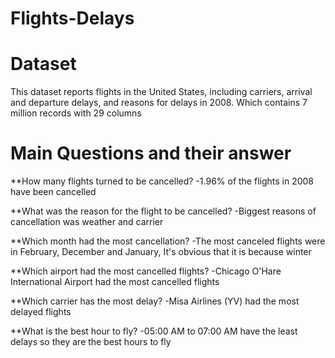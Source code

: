 # Flights-Delays
# Dataset
This dataset reports flights in the United States, including carriers, arrival and departure delays, and reasons for delays in 2008. Which contains 7 million records with 29 columns
# Main Questions and their answer
**How many flights turned to be cancelled?
-1.96% of the flights in 2008 have been cancelled

**What was the reason for the flight to be cancelled?
-Biggest reasons of cancellation was weather and carrier

**Which month had the most cancellation?
-The most canceled flights were in February, December and January, It's obvious that it is because winter

**Which airport had the most cancelled flights?
-Chicago O'Hare International Airport had the most cancelled flights

**Which carrier has the most delay?
-Misa Airlines (YV) had the most delayed flights

**What is the best hour to fly?
-05:00 AM to 07:00 AM have the least delays so they are the best hours to fly

